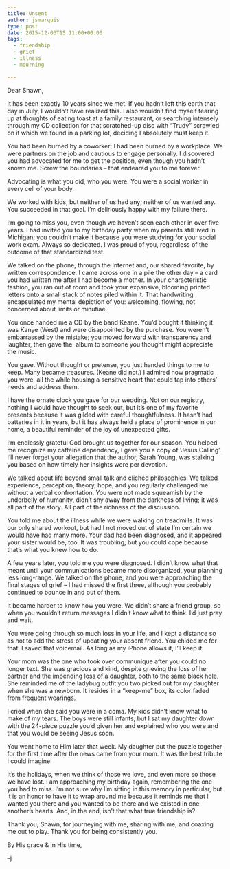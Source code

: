 ```yaml
---
title: Unsent
author: jsmarquis
type: post
date: 2015-12-03T15:11:00+00:00
tags:
  - friendship
  - grief
  - illness
  - mourning

---
```

Dear Shawn,
  
It has been exactly 10 years since we met. If you hadn&#8217;t left this earth that day in July, I wouldn&#8217;t have realized this. I also wouldn&#8217;t find myself tearing up at thoughts of eating toast at a family restaurant, or searching intensely through my CD collection for that scratched-up disc with &#8220;Trudy&#8221; scrawled on it which we found in a parking lot, deciding I absolutely must keep it.

You had been burned by a coworker; I had been burned by a workplace. We were partners on the job and cautious to engage personally. I discovered you had advocated for me to get the position, even though you hadn&#8217;t known me. Screw the boundaries &#8211; that endeared you to me forever. 

Advocating is what you did, who you were. You were a social worker in every cell of your body.

We worked with kids, but neither of us had any; neither of us wanted any. You succeeded in that goal. I&#8217;m deliriously happy with my failure there. 

I&#8217;m going to miss you, even though we haven&#8217;t seen each other in over five years. I had invited you to my birthday party when my parents still lived in Michigan; you couldn&#8217;t make it because you were studying for your social work exam. Always so dedicated. I was proud of you, regardless of the outcome of that standardized test. 

We talked on the phone, through the Internet and, our shared favorite, by written correspondence. I came across one in a pile the other day &#8211; a card you had written me after I had become a mother. In your characteristic fashion, you ran out of room and took your expansive, blooming printed letters onto a small stack of notes piled within it. That handwriting encapsulated my mental depiction of you: welcoming, flowing, not concerned about limits or minutiae.

You once handed me a CD by the band Keane. You&#8217;d bought it thinking it was Kanye (West) and were disappointed by the purchase. You weren&#8217;t embarrassed by the mistake; you moved forward with transparency and laughter, then gave the&nbsp; album to someone you thought might appreciate the music.

You gave. Without thought or pretense, you just handed things to me to keep. Many became treasures. (Keane did not.) I admired how pragmatic you were, all the while housing a sensitive heart that could tap into others&#8217; needs and address them.&nbsp; 

I have the ornate clock you gave for our wedding. Not on our registry, nothing I would have thought to seek out, but it&#8217;s one of my favorite presents because it was gilded with careful thoughtfulness. It hasn&#8217;t had batteries in it in years, but it has always held a place of prominence in our home, a beautiful reminder of the joy of unexpected gifts. 

I&#8217;m endlessly grateful God brought us together for our season. You helped me recognize my caffeine dependency, I gave you a copy of &#8216;Jesus Calling&#8217;. I&#8217;ll never forget your allegation that the author, Sarah Young, was stalking you based on how timely her insights were per devotion. 

We talked about life beyond small talk and clichéd philosophies. We talked experience, perception, theory, hope, and you regularly challenged me without a verbal confrontation. You were not made squeamish by the underbelly of humanity, didn&#8217;t shy away from the darkness of living; it was all part of the story. All part of the richness of the discussion.

You told me about the illness while we were walking on treadmills. It was our only shared workout, but had I not moved out of state I&#8217;m certain we would have had many more. Your dad had been diagnosed, and it appeared your sister would be, too. It was troubling, but you could cope because that&#8217;s what you knew how to do. 

A few years later, you told me you were diagnosed. I didn&#8217;t know what that meant until your communications became more disorganized, your planning less long-range. We talked on the phone, and you were approaching the final stages of grief &#8211; I had missed the first three, although you probably continued to bounce in and out of them. 

It became harder to know how you were. We didn&#8217;t share a friend group, so when you wouldn&#8217;t return messages I didn&#8217;t know what to think. I&#8217;d just pray and wait. 

You were going through so much loss in your life, and I kept a distance so as not to add the stress of updating your absent friend. You chided me for that. I saved that voicemail. As long as my iPhone allows it, I&#8217;ll keep it. 

Your mom was the one who took over communique after you could no longer text. She was gracious and kind, despite grieving the loss of her partner and the impending loss of a daughter, both to the same black hole. She reminded me of the ladybug outfit you two picked out for my daughter when she was a newborn. It resides in a &#8220;keep-me&#8221; box, its color faded from frequent wearings. 

I cried when she said you were in a coma. My kids didn&#8217;t know what to make of my tears. The boys were still infants, but I sat my daughter down with the 24-piece puzzle you&#8217;d given her and explained who you were and that you would be seeing Jesus soon. 

You went home to Him later that week. My daughter put the puzzle together for the first time after the news came from your mom. It was the best tribute I could imagine.

It&#8217;s the holidays, when we think of those we love, and even more so those we have lost. I am approaching my birthday again, remembering the one you had to miss. I&#8217;m not sure why I&#8217;m sitting in this memory in particular, but it is an honor to have it to wrap around me because it reminds me that I wanted you there and you wanted to be there and we existed in one another&#8217;s hearts. And, in the end, isn&#8217;t that what true friendship is?

Thank you, Shawn, for journeying with me, sharing with me, and coaxing me out to play. Thank you for being consistently you. 

By His grace & in His time,
  
&#8211;j